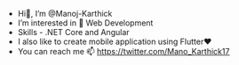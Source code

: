 -  Hi👋, I’m @Manoj-Karthick
-  I’m interested in 👀 Web Development
-  Skills - .NET Core and Angular
-  I also like to create mobile application using Flutter❤️
-  You can reach me 📫 https://twitter.com/Mano_Karthick17

<!---
Manoj-Karthick/Manoj-Karthick is a ✨ special ✨ repository because its `README.md` (this file) appears on your GitHub profile.
You can click the Preview link to take a look at your changes.
--->
